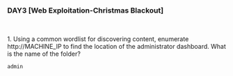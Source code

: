 <h3 align="left">DAY3 [Web Exploitation-Christmas Blackout]
</h3>
<br>
<p align="left">1. Using a common wordlist for discovering content, enumerate http://MACHINE_IP to find the location of the administrator dashboard. What is the name of the folder?
<p>
  
```
admin
```
<br>
